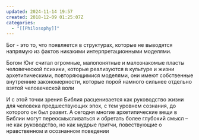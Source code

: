 ```yaml
---
updated: 2024-11-14 19:57
created: 2018-12-09 01:25:07Z
categories:
  - "[[Philosophy]]"
---
```


Бог - это то, что появляется в структурах, которые не выводятся напрямую из фактов никакими интерпретационными моделями.

Богом Юнг считал огромные, малопонятные и малознакомые пласты человеческой психики, которые реализуются в культуре и жизни архетипическими, повторяющимися моделями, они имеют собственные внутренние закономерности, которые порой намного сильнее отдельно взятой человеческой воли

И с этой точки зрения Библия расценивается как руководство жизни для человека предшествующих эпох, с тем уровнем сознания, до которого он был развит. А сегодня многие архетипические вещи в Библии могут переосмысливаться и обретать более глубокий смысл – не как руководство, но как мудрые притчи, повествующие о нравственном и осознанном поведении